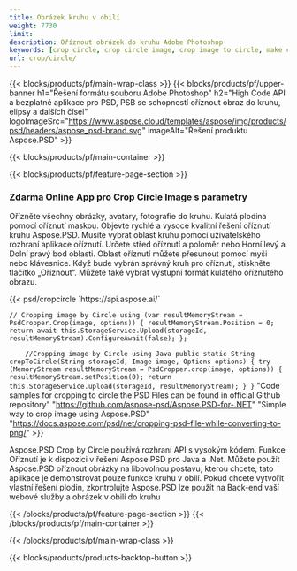 ```yaml
---
title: Obrázek kruhu v obilí
weight: 7730
limit: 
description: Oříznout obrázek do kruhu Adobe Photoshop
keywords: [crop circle, crop circle image, crop image to circle, make circle photo]
url: crop/circle/
---
```

{{< blocks/products/pf/main-wrap-class >}}
{{< blocks/products/pf/upper-banner h1="Řešení formátu souboru Adobe Photoshop" h2="High Code API a bezplatné aplikace pro PSD, PSB se schopností oříznout obraz do kruhu, elipsy a dalších čísel" logoImageSrc="https://www.aspose.cloud/templates/aspose/img/products/psd/headers/aspose_psd-brand.svg" imageAlt="Řešení produktu Aspose.PSD" >}}

{{< blocks/products/pf/main-container >}}

{{< blocks/products/pf/feature-page-section >}}
<h3 class="headingpdleft">Zdarma Online App pro Crop Circle Image s parametry</h3>
<p>Ořízněte všechny obrázky, avatary, fotografie do kruhu. Kulatá plodina pomocí oříznutí maskou. Objevte rychlé a vysoce kvalitní řešení oříznutí kruhu Aspose.PSD. Musíte vybrat oblast kruhu pomocí uživatelského rozhraní aplikace oříznutí. Určete střed oříznutí a poloměr nebo Horní levý a Dolní pravý bod oblasti. Oblast oříznutí můžete přesunout pomocí myši nebo klávesnice. Když bude vybrán správný kruh pro oříznutí, stiskněte tlačítko „Oříznout“. Můžete také vybrat výstupní formát kulatého oříznutého obrazu.</p>
{{< psd/cropcircle `https://api.aspose.ai/` 

`// Cropping image by Circle
using (var resultMemoryStream = PsdCropper.Crop(image, options))
{
	resultMemoryStream.Position = 0;
	return await this.StorageService.Upload(storageId, resultMemoryStream).ConfigureAwait(false);
};` 
     
`    //Cropping image by Circle using Java
	public static String cropToCircle(String storageId, Image image, Options options) {
        try (MemoryStream resultMemoryStream = PsdCropper.crop(image, options)) {
            resultMemoryStream.setPosition(0);
            return this.StorageService.upload(storageId, resultMemoryStream);
        }
    }` 
"Code samples for cropping to circle the PSD Files can be found in official Github repository"  "https://github.com/aspose-psd/Aspose.PSD-for-.NET" 
"Simple way to crop image using Aspose.PSD" "https://docs.aspose.com/psd/net/cropping-psd-file-while-converting-to-png/" >}}
<p>Aspose.PSD Crop by Circle používá rozhraní API s vysokým kódem. Funkce Oříznutí je k dispozici v řešení Aspose.PSD pro Java a .Net. Můžete použít Aspose.PSD oříznout obrázky na libovolnou postavu, kterou chcete, tato aplikace je demonstrovat pouze funkce kruhu v obilí. Pokud chcete vytvořit vlastní řešení plodin, zkontrolujte Aspose.PSD lze použít na Back-end vaší webové služby a obrázek v obilí do kruhu</p>
<!--<ul>
<li><a href="psb">PSB Circle Crop</a></li>
<li><a href="ellipse">Ellipse crop App</a></li>
</ul>-->
{{< /blocks/products/pf/feature-page-section >}}
{{< /blocks/products/pf/main-container >}}


{{< /blocks/products/pf/main-wrap-class >}}

{{< blocks/products/products-backtop-button >}}

